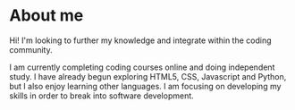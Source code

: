 # About me
Hi! I'm looking to further my knowledge and integrate within the coding community.

I am currently completing coding courses online and doing independent study. I have already begun exploring HTML5, CSS, Javascript and Python, but I also enjoy learning other languages. I am focusing on developing my skills in order to break into software development.
